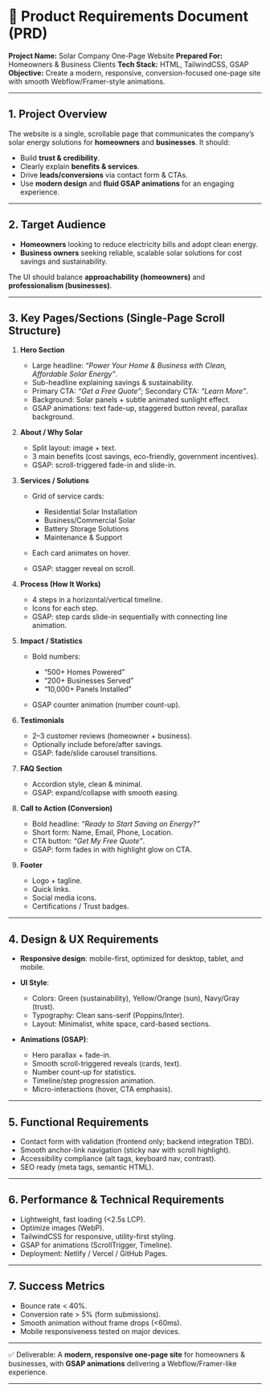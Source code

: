 # 📄 Product Requirements Document (PRD)

**Project Name:** Solar Company One-Page Website
**Prepared For:** Homeowners & Business Clients
**Tech Stack:** HTML, TailwindCSS, GSAP
**Objective:** Create a modern, responsive, conversion-focused one-page site with smooth Webflow/Framer-style animations.

---

## 1. **Project Overview**

The website is a single, scrollable page that communicates the company’s solar energy solutions for **homeowners** and **businesses**. It should:

- Build **trust & credibility**.
- Clearly explain **benefits & services**.
- Drive **leads/conversions** via contact form & CTAs.
- Use **modern design** and **fluid GSAP animations** for an engaging experience.

---

## 2. **Target Audience**

- **Homeowners** looking to reduce electricity bills and adopt clean energy.
- **Business owners** seeking reliable, scalable solar solutions for cost savings and sustainability.

The UI should balance **approachability (homeowners)** and **professionalism (businesses)**.

---

## 3. **Key Pages/Sections (Single-Page Scroll Structure)**

1. **Hero Section**

   - Large headline: _“Power Your Home & Business with Clean, Affordable Solar Energy”_.
   - Sub-headline explaining savings & sustainability.
   - Primary CTA: _“Get a Free Quote”_; Secondary CTA: _“Learn More”_.
   - Background: Solar panels + subtle animated sunlight effect.
   - GSAP animations: text fade-up, staggered button reveal, parallax background.

2. **About / Why Solar**

   - Split layout: image + text.
   - 3 main benefits (cost savings, eco-friendly, government incentives).
   - GSAP: scroll-triggered fade-in and slide-in.

3. **Services / Solutions**

   - Grid of service cards:

     - Residential Solar Installation
     - Business/Commercial Solar
     - Battery Storage Solutions
     - Maintenance & Support

   - Each card animates on hover.
   - GSAP: stagger reveal on scroll.

4. **Process (How It Works)**

   - 4 steps in a horizontal/vertical timeline.
   - Icons for each step.
   - GSAP: step cards slide-in sequentially with connecting line animation.

5. **Impact / Statistics**

   - Bold numbers:

     - “500+ Homes Powered”
     - “200+ Businesses Served”
     - “10,000+ Panels Installed”

   - GSAP counter animation (number count-up).

6. **Testimonials**

   - 2–3 customer reviews (homeowner + business).
   - Optionally include before/after savings.
   - GSAP: fade/slide carousel transitions.

7. **FAQ Section**

   - Accordion style, clean & minimal.
   - GSAP: expand/collapse with smooth easing.

8. **Call to Action (Conversion)**

   - Bold headline: _“Ready to Start Saving on Energy?”_
   - Short form: Name, Email, Phone, Location.
   - CTA button: _“Get My Free Quote”_.
   - GSAP: form fades in with highlight glow on CTA.

9. **Footer**

   - Logo + tagline.
   - Quick links.
   - Social media icons.
   - Certifications / Trust badges.

---

## 4. **Design & UX Requirements**

- **Responsive design**: mobile-first, optimized for desktop, tablet, and mobile.
- **UI Style**:

  - Colors: Green (sustainability), Yellow/Orange (sun), Navy/Gray (trust).
  - Typography: Clean sans-serif (Poppins/Inter).
  - Layout: Minimalist, white space, card-based sections.

- **Animations (GSAP)**:

  - Hero parallax + fade-in.
  - Smooth scroll-triggered reveals (cards, text).
  - Number count-up for statistics.
  - Timeline/step progression animation.
  - Micro-interactions (hover, CTA emphasis).

---

## 5. **Functional Requirements**

- Contact form with validation (frontend only; backend integration TBD).
- Smooth anchor-link navigation (sticky nav with scroll highlight).
- Accessibility compliance (alt tags, keyboard nav, contrast).
- SEO ready (meta tags, semantic HTML).

---

## 6. **Performance & Technical Requirements**

- Lightweight, fast loading (<2.5s LCP).
- Optimize images (WebP).
- TailwindCSS for responsive, utility-first styling.
- GSAP for animations (ScrollTrigger, Timeline).
- Deployment: Netlify / Vercel / GitHub Pages.

---

## 7. **Success Metrics**

- Bounce rate < 40%.
- Conversion rate > 5% (form submissions).
- Smooth animation without frame drops (<60ms).
- Mobile responsiveness tested on major devices.

---

✅ Deliverable: A **modern, responsive one-page site** for homeowners & businesses, with **GSAP animations** delivering a Webflow/Framer-like experience.

---
